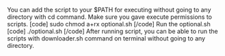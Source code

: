 You can add the script to your $PATH for executing without going to any directory with cd command.
Make sure you gave execute permissions to scripts.
[code] sudo chmod a+rx optional.sh [/code]
Run the optional.sh
[code] ./optional.sh  [/code]
After running script, you can be able to run the scripts with downloader.sh command on terminal without going to any directory.